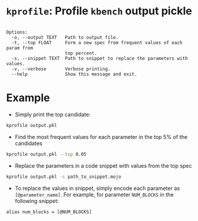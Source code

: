 
# `kprofile`: Profile `kbench` output pickle

```plaintext

Options:
  -o, --output TEXT   Path to output file.
  -t, --top FLOAT     Form a new spec from frequent values of each param from
                      top percent.
  -s, --snippet TEXT  Path to snippet to replace the parameters with values.
  -v, --verbose       Verbose printing.
  --help              Show this message and exit.
```

# Example

- Simply print the top candidate:

```bash
kprofile output.pkl
```

- Find the most frequent values for each parameter in the top 5% of the candidates

```bash
kprofile output.pkl --top 0.05
```

- Replace the parameters in a code snippet with values from the top spec

```bash
kprofile output.pkl -s path_to_snippet.mojo
```

- To replace the values in snippet, simply encode each parameter as
    `[@parameter_name]`. For example, for parameter `NUM_BLOCKS` in the
    following snippet:

```mojo
alias num_blocks = [@NUM_BLOCKS]
```
